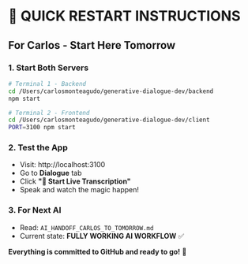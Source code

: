 # 🚀 QUICK RESTART INSTRUCTIONS

## For Carlos - Start Here Tomorrow

### 1. **Start Both Servers**
```bash
# Terminal 1 - Backend
cd /Users/carlosmonteagudo/generative-dialogue-dev/backend
npm start

# Terminal 2 - Frontend
cd /Users/carlosmonteagudo/generative-dialogue-dev/client
PORT=3100 npm start
```

### 2. **Test the App**
- Visit: http://localhost:3100
- Go to **Dialogue** tab
- Click **"🎤 Start Live Transcription"**
- Speak and watch the magic happen!

### 3. **For Next AI**
- Read: `AI_HANDOFF_CARLOS_TO_TOMORROW.md`
- Current state: **FULLY WORKING AI WORKFLOW** ✅

**Everything is committed to GitHub and ready to go!** 🎉 